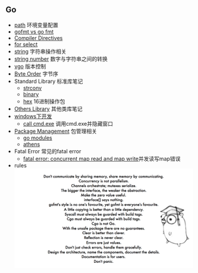 ## Go
- [path](path.md) 环境变量配置
- [gofmt vs go fmt](gofmt.md)
- [Compiler Directives](CompilerDirectives.md)
- [for select](for-select.md)
- [string](string.md) 字符串操作相关
- [string number](StringToNumber.md) 数字与字符串之间的转换
- [vgo](vgo.md) 版本控制
- [Byte Order](ByteOrder.md) 字节序
- Standard Library 标准库笔记
	- [strconv](StandardLibrary/strconv.md)
	- [binary](StandardLibrary/binary.md)
	- [hex](StandardLibrary/hex.md) 16进制操作包
- [Others Library](OthersLibrary/README.md) 其他类库笔记
- [windows下开发](windows/README.md)
	- [call cmd.exe](windows/call_cmd.md) 调用cmd.exe并隐藏窗口
- [Package Management](README.md) 包管理相关
	- [go modules](PackageManagement/gomodules.md)
	- [athens](PackageManagement/athens.md)
- Fatal Error 常见的fatal error
	- [fatal error: concurrent map read and map write](FatalError/ConcurrentMap.md)并发读写map错误
- rules  
![go_rules](../../images/go_rules.png)